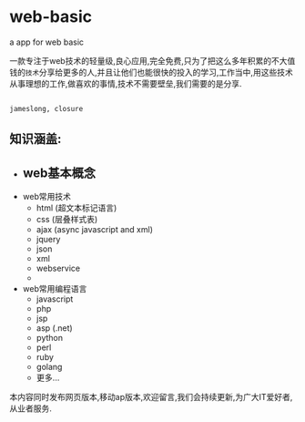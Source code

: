 web-basic
=========

a app for web basic

一款专注于web技术的轻量级,良心应用,完全免费,只为了把这么多年积累的不大值钱的`技术`分享给更多的人,并且让他们也能很快的投入的学习,工作当中,用这些技术从事理想的工作,做喜欢的事情,技术不需要壁垒,我们需要的是分享.

                                                                                       jameslong, closure

## 知识涵盖:

+ web基本概念
  - 
+ web常用技术
  - html (超文本标记语言)
  - css  (层叠样式表)
  - ajax (async javascript and xml)
  - jquery
  - json
  - xml
  - webservice
  - 
+ web常用编程语言
  - javascript
  - php
  - jsp
  - asp (.net)
  - python
  - perl
  - ruby
  - golang
  - 更多...




本内容同时发布网页版本,移动ap版本,欢迎留言,我们会持续更新,为广大IT爱好者,从业者服务.
                                                                                       
                                                                                       
